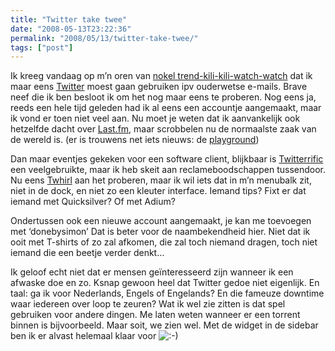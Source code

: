 ```yaml
---
title: "Twitter take twee"
date: "2008-05-13T23:22:36"
permalink: "2008/05/13/twitter-take-twee/"
tags: ["post"]
---
```

Ik kreeg vandaag op m’n oren van [nokel trend-kili-kili-watch-watch](http://nadekomma.wordpress.com/ "http://nadekomma.wordpress.com/") dat ik maar eens [Twitter](http://twitter.com/ "http://twitter.com/") moest gaan gebruiken ipv ouderwetse e-mails. Brave neef die ik ben besloot ik om het nog maar eens te proberen. Nog eens ja, reeds een hele tijd geleden had ik al eens een accountje aangemaakt, maar ik vond er toen niet veel aan. Nu moet je weten dat ik aanvankelijk ook hetzelfde dacht over [Last.fm](http://last.fm/ "Last.fm"), maar scrobbelen nu de normaalste zaak van de wereld is. (er is trouwens net iets nieuws: de [playground](http://playground.last.fm/ "http://playground.last.fm/"))

Dan maar eventjes gekeken voor een software client, blijkbaar is [Twitterrific](http://iconfactory.com/software/twitterrific "http://iconfactory.com/software/twitterrific") een veelgebruikte, maar ik heb skeit aan reclameboodschappen tussendoor. Nu eens [Twhirl](http://www.twhirl.org/ "http://www.twhirl.org/") aan het proberen, maar ik wil iets dat in m’n menubalk zit, niet in de dock, en niet zo een kleuter interface. Iemand tips? Fixt er dat iemand met Quicksilver? Of met Adium?

Ondertussen ook een nieuwe account aangemaakt, je kan me toevoegen met ‘donebysimon’ Dat is beter voor de naambekendheid hier. Niet dat ik ooit met T-shirts of zo zal afkomen, die zal toch niemand dragen, toch niet iemand die een beetje verder denkt…

Ik geloof echt niet dat er mensen geïnteresseerd zijn wanneer ik een afwaske doe en zo. Ksnap gewoon heel dat Twitter gedoe niet eigenlijk. En taal: ga ik voor Nederlands, Engels of Engelands? En die fameuze downtime waar iedereen over loop te zeuren? Wat ik wel zie zitten is dat spel gebruiken voor andere dingen. Me laten weten wanneer er een torrent binnen is bijvoorbeeld. Maar soit, we zien wel. Met de widget in de sidebar ben ik er alvast helemaal klaar voor ![:-)](http://www.donebysimon.be/blog/wp-includes/images/smilies/icon_smile.gif)

